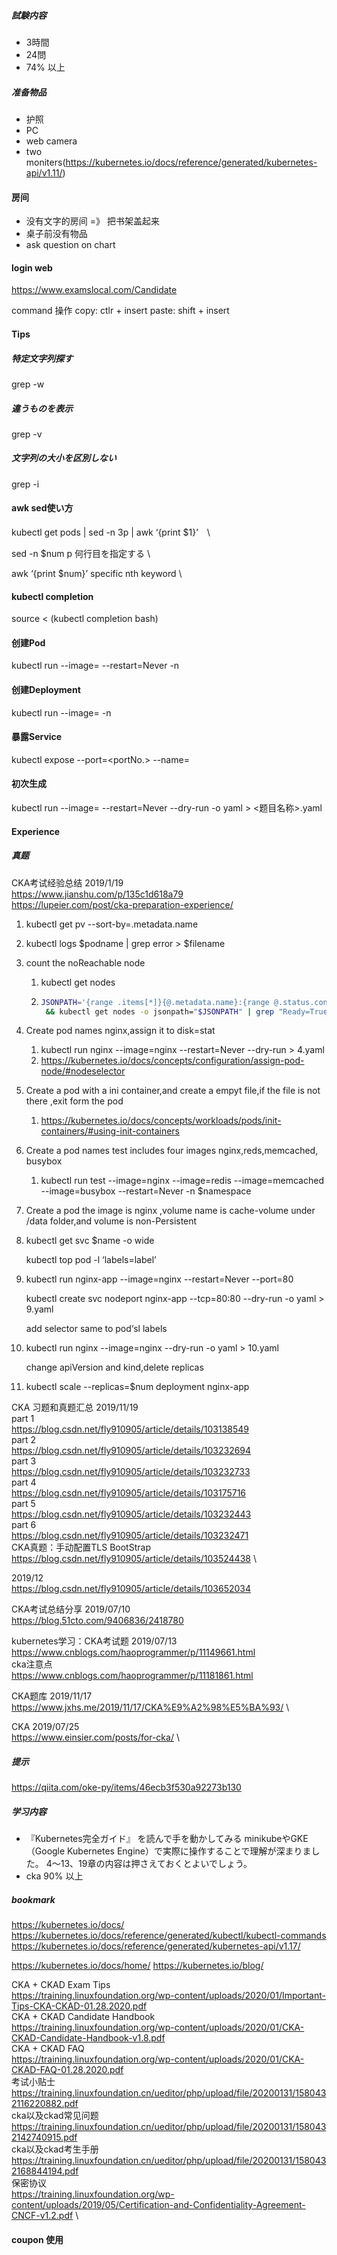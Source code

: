 
##### 試験内容
* 3時間
* 24問
* 74% 以上

##### 准备物品
* 护照
* PC
* web camera
* two moniters(https://kubernetes.io/docs/reference/generated/kubernetes-api/v1.11/)

#### 房间
* 没有文字的房间 =》 把书架盖起来
* 桌子前没有物品 
* ask question on chart


#### login web
https://www.examslocal.com/Candidate

command 操作
copy: ctlr + insert
paste: shift + insert

#### Tips
##### 特定文字列探す
grep -w 
##### 違うものを表示
grep -v
##### 文字列の大小を区別しない
grep -i
#### awk sed使い方
kubectl get pods | sed -n 3p | awk ‘{print $1}’　\

sed -n $num p 何行目を指定する \

awk ‘{print $num}’ specific nth keyword \

#### kubectl completion
source < (kubectl completion bash)


#### 创建Pod
kubectl run <podname> --image=<imagename> --restart=Never -n <namespace>
#### 创建Deployment
kubectl run <deploymentname> --image=<imagename> -n <namespace>
#### 暴露Service
kubectl expose <deploymentname> --port=<portNo.> --name=<svcname>
#### 初次生成
kubectl run <podname> --image=<imagename> --restart=Never --dry-run -o yaml > <题目名称>.yaml


#### Experience
##### 真题
CKA考试经验总结 2019/1/19\
https://www.jianshu.com/p/135c1d618a79 \
https://lupeier.com/post/cka-preparation-experience/

1. kubectl get pv --sort-by=.metadata.name

2. kubectl logs $podname | grep error > $filename

3. count the noReachable node

   1. kubectl get nodes

   2. ```bash
      JSONPATH='{range .items[*]}{@.metadata.name}:{range @.status.conditions[*]}{@.type}={@.status};{end}{end}' \
       && kubectl get nodes -o jsonpath="$JSONPATH" | grep "Ready=True"
      ```
   
4. Create pod names nginx,assign it to disk=stat

   1. kubectl run nginx --image=nginx --restart=Never --dry-run > 4.yaml
   2.  https://kubernetes.io/docs/concepts/configuration/assign-pod-node/#nodeselector   
   
5. Create a pod with a ini container,and create a empyt file,if the file is not there ,exit form the pod

   1. https://kubernetes.io/docs/concepts/workloads/pods/init-containers/#using-init-containers

6. Create a pod names test includes four images nginx,reds,memcached, busybox

   1. kubectl run test --image=nginx --image=redis --image=memcached --image=busybox --restart=Never -n $namespace
   
7. Create a pod the image is nginx ,volume name is cache-volume under /data folder,and volume is non-Persistent

8. kubectl get svc $name -o wide

   kubectl top pod -l ‘labels=label’

9. kubectl run nginx-app --image=nginx --restart=Never --port=80

   kubectl create svc nodeport nginx-app --tcp=80:80 --dry-run -o yaml > 9.yaml

   add selector same to pod‘sl labels

10. kubectl run nginx --image=nginx --dry-run -o yaml > 10.yaml

    change apiVersion and kind,delete replicas

11. kubectl scale --replicas=$num deployment nginx-app



CKA 习题和真题汇总 2019/11/19\
part 1 \
https://blog.csdn.net/fly910905/article/details/103138549 \
part 2 \
https://blog.csdn.net/fly910905/article/details/103232694 \
part 3 \
https://blog.csdn.net/fly910905/article/details/103232733 \
part 4 \
https://blog.csdn.net/fly910905/article/details/103175716 \
part 5 \
https://blog.csdn.net/fly910905/article/details/103232443 \
part 6 \
https://blog.csdn.net/fly910905/article/details/103232471 \
CKA真题：手动配置TLS BootStrap \
https://blog.csdn.net/fly910905/article/details/103524438 \

2019/12 \
https://blog.csdn.net/fly910905/article/details/103652034

CKA考试总结分享 2019/07/10  \
https://blog.51cto.com/9406836/2418780 

kubernetes学习：CKA考试题 2019/07/13\
https://www.cnblogs.com/haoprogrammer/p/11149661.html \
cka注意点  \
https://www.cnblogs.com/haoprogrammer/p/11181861.html

CKA题库 2019/11/17\
https://www.jxhs.me/2019/11/17/CKA%E9%A2%98%E5%BA%93/ \

CKA 2019/07/25 \
https://www.einsier.com/posts/for-cka/ \

##### 提示
https://qiita.com/oke-py/items/46ecb3f530a92273b130

##### 学习内容

* 『Kubernetes完全ガイド』
を読んで手を動かしてみる
minikubeやGKE（Google Kubernetes Engine）で実際に操作することで理解が深まりました。
4〜13、19章の内容は押さえておくとよいでしょう。
* cka 90% 以上

##### bookmark
https://kubernetes.io/docs/
https://kubernetes.io/docs/reference/generated/kubectl/kubectl-commands
https://kubernetes.io/docs/reference/generated/kubernetes-api/v1.17/

https://kubernetes.io/docs/home/
https://kubernetes.io/blog/

CKA + CKAD Exam Tips \
https://training.linuxfoundation.org/wp-content/uploads/2020/01/Important-Tips-CKA-CKAD-01.28.2020.pdf \
CKA + CKAD Candidate Handbook \
https://training.linuxfoundation.org/wp-content/uploads/2020/01/CKA-CKAD-Candidate-Handbook-v1.8.pdf \
CKA + CKAD FAQ \
https://training.linuxfoundation.org/wp-content/uploads/2020/01/CKA-CKAD-FAQ-01.28.2020.pdf \
考试小贴士 \
https://training.linuxfoundation.cn/ueditor/php/upload/file/20200131/1580432116220882.pdf \
cka以及ckad常见问题 \
https://training.linuxfoundation.cn/ueditor/php/upload/file/20200131/1580432142740915.pdf \
cka以及ckad考生手册 \
https://training.linuxfoundation.cn/ueditor/php/upload/file/20200131/1580432168844194.pdf \
保密协议 \
https://training.linuxfoundation.org/wp-content/uploads/2019/05/Certification-and-Confidentiality-Agreement-CNCF-v1.2.pdf \


#### coupon 使用

